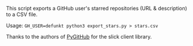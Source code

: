 This script exports a GitHub user's starred repositories (URL & description) to a CSV file.

Usage: `GH_USER=defunkt python3 export_stars.py > stars.csv`

Thanks to the authors of [PyGitHub](https://github.com/PyGithub/PyGithub) for the slick client library.
